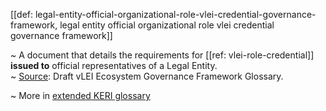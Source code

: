 [[def: legal-entity-official-organizational-role-vlei-credential-governance-framework, legal entity official organizational role vlei credential governance framework]]

~ A document that details the requirements for [[ref: vlei-role-credential]] **issued to** official representatives of a Legal Entity.  
~ [Source](https://www.gleif.org/vlei/introducing-the-vlei-ecosystem-governance-framework/2022-02-07_verifiable-lei-vlei-ecosystem-governance-framework-glossary-draft-publication_v0.9-draft.pdf): Draft vLEI Ecosystem Governance Framework Glossary.

~ More in <a href="https://weboftrust.github.io/WOT-terms/docs/glossary/legal-entity-official-organizational-role-vlei-credential-governance-framework">extended KERI glossary</a>
